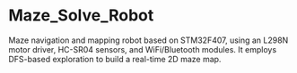 # Maze_Solve_Robot
Maze navigation and mapping robot based on STM32F407, using an L298N motor driver, HC-SR04 sensors, and WiFi/Bluetooth modules. It employs DFS-based exploration to build a real-time 2D maze map.
